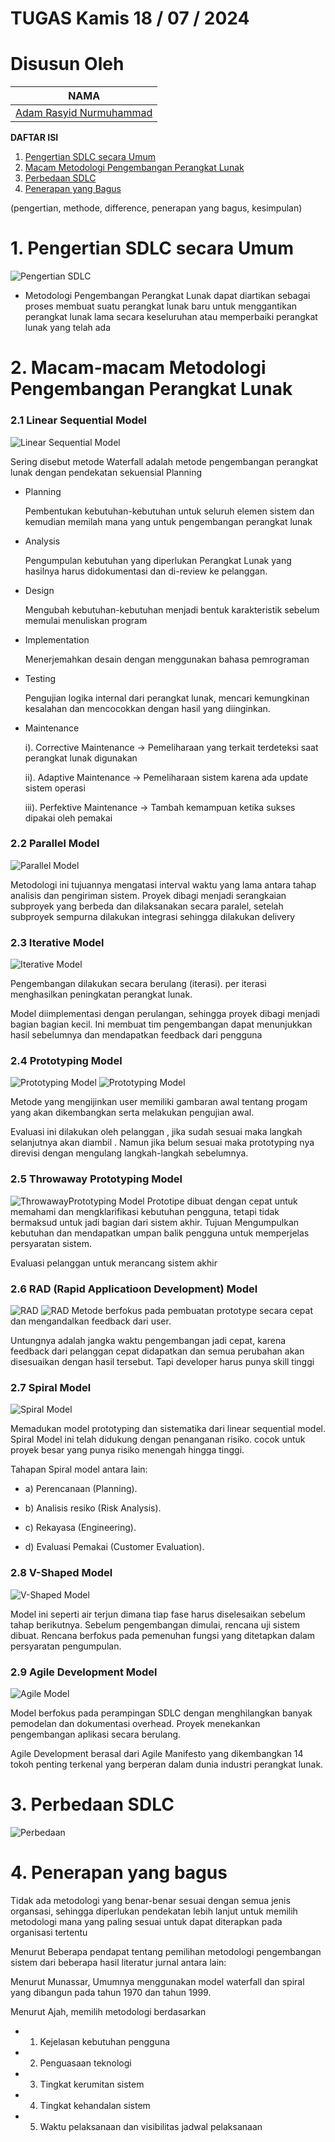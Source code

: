
# TUGAS Kamis 18 / 07 / 2024

# Disusun Oleh

| NAMA 
| ---- 
| [Adam Rasyid Nurmuhammad](https://github.com/adamrasyid01)| 

**DAFTAR ISI**

1. [Pengertian SDLC secara Umum](#1-pengertian)
2. [Macam Metodologi Pengembangan Perangkat Lunak](#2-macam-macam-metodologi-pengembangan-perangkat-lunak)
3. [Perbedaan SDLC](#3-perbedaan-sdlc)
4. [Penerapan yang Bagus](#4-penerapan-yang-bagus)




(pengertian, methode, difference, penerapan yang bagus, kesimpulan)


# 1. Pengertian SDLC secara Umum

![Pengertian SDLC](asset/0.9%20SDLC%20Secara%20umum.png)
* Metodologi Pengembangan Perangkat Lunak dapat 
diartikan sebagai proses membuat suatu perangkat lunak 
baru untuk menggantikan perangkat lunak lama secara 
keseluruhan atau memperbaiki perangkat lunak yang telah 
ada 

# 2. Macam-macam Metodologi Pengembangan Perangkat Lunak

### 2.1 Linear Sequential Model
![Linear Sequential Model](asset/1.Linear_Sequential.png)

Sering disebut metode Waterfall adalah metode pengembangan perangkat lunak dengan pendekatan sekuensial 
Planning

* Planning
  
  Pembentukan kebutuhan-kebutuhan untuk seluruh 
  elemen sistem dan kemudian memilah mana yang 
  untuk pengembangan perangkat lunak

* Analysis

  Pengumpulan kebutuhan yang diperlukan Perangkat Lunak yang hasilnya harus didokumentasi dan di-review ke pelanggan.

* Design

  Mengubah kebutuhan-kebutuhan menjadi 
  bentuk karakteristik sebelum memulai menuliskan program

* Implementation

  Menerjemahkan desain dengan menggunakan bahasa pemrograman

* Testing

  Pengujian logika internal dari perangkat lunak, mencari kemungkinan kesalahan dan mencocokkan dengan hasil yang diinginkan.

* Maintenance

  i). Corrective Maintenance -> Pemeliharaan yang terkait  terdeteksi saat perangkat lunak digunakan 

  ii). Adaptive Maintenance -> Pemeliharaan sistem karena ada  update sistem operasi

  iii). Perfektive Maintenance -> Tambah kemampuan ketika sukses dipakai oleh pemakai

### 2.2 Parallel Model
![Parallel Model](asset/2.Parallel%20Model.png)

Metodologi ini tujuannya mengatasi interval waktu yang lama 
antara tahap analisis dan pengiriman sistem.
Proyek dibagi menjadi serangkaian subproyek yang berbeda dan dilaksanakan secara paralel, setelah subproyek sempurna dilakukan integrasi sehingga dilakukan delivery 


### 2.3 Iterative Model
![Iterative Model](asset/3.Iterative%20Model.png)

Pengembangan dilakukan secara berulang (iterasi). per iterasi menghasilkan peningkatan perangkat lunak.

Model diimplementasi dengan perulangan, sehingga proyek dibagi menjadi bagian bagian kecil. Ini membuat tim pengembangan dapat menunjukkan hasil sebelumnya dan mendapatkan feedback  dari pengguna 

### 2.4 Prototyping Model

![Prototyping Model](asset/4.Prototyping%20Model.png)
![Prototyping Model](asset/4.1%20Prototyping%20Model.png)

Metode yang mengijinkan user memiliki gambaran awal tentang progam yang akan dikembangkan serta melakukan pengujian awal.

Evaluasi ini dilakukan oleh pelanggan , jika sudah sesuai maka langkah selanjutnya akan diambil . Namun jika belum sesuai maka prototyping nya direvisi dengan mengulang langkah-langkah sebelumnya.

### 2.5 Throwaway Prototyping Model

![ThrowawayPrototyping Model](asset/5.ThrowAway%20Prototyping.jpg)
Prototipe dibuat dengan cepat untuk memahami dan mengklarifikasi kebutuhan pengguna, tetapi tidak bermaksud untuk jadi bagian dari sistem akhir.
Tujuan Mengumpulkan kebutuhan dan mendapatkan umpan balik pengguna untuk memperjelas persyaratan sistem.

Evaluasi pelanggan untuk merancang sistem akhir

### 2.6 RAD (Rapid Applicatioon Development) Model

![RAD](asset/6.Rapid%20Application%20Development.png)
![RAD](asset/6.1%20Rapid%20Application%20Development.png)
Metode berfokus pada pembuatan prototype secara cepat dan mengandalkan feedback dari user.

Untungnya adalah jangka waktu pengembangan jadi cepat, karena feedback dari pelanggan cepat didapatkan dan semua perubahan akan disesuaikan dengan hasil tersebut. Tapi developer harus punya skill tinggi

### 2.7 Spiral Model
![Spiral Model](asset/7.Spiral%20Model.png)

Memadukan model prototyping dan sistematika dari linear sequential model. Spiral Model ini telah didukung dengan penanganan risiko.
cocok untuk proyek besar yang punya risiko menengah hingga tinggi.

Tahapan Spiral model antara lain: 

* a) Perencanaan (Planning).

* b) Analisis resiko (Risk Analysis).

* c) Rekayasa (Engineering). 

* d) Evaluasi Pemakai (Customer Evaluation).

### 2.8 V-Shaped Model
![V-Shaped Model](asset/8.V-shaped%20Model.jpg)

Model ini seperti air terjun dimana tiap fase harus diselesaikan sebelum tahap berikutnya. Sebelum pengembangan dimulai, rencana uji sistem dibuat. Rencana berfokus pada pemenuhan fungsi yang ditetapkan dalam persyaratan pengumpulan.

### 2.9 Agile Development Model
![Agile Model](asset/9.Agile.jpg)

Model berfokus pada perampingan SDLC dengan menghilangkan banyak pemodelan dan dokumentasi overhead. Proyek menekankan pengembangan aplikasi secara berulang.

Agile Development berasal dari Agile Manifesto yang dikembangkan 14 tokoh penting terkenal yang berperan dalam dunia industri perangkat lunak.

# 3. Perbedaan SDLC

![Perbedaan](asset/10.%20Perbedaaan.png)


# 4. Penerapan yang bagus


Tidak ada metodologi yang benar-benar sesuai dengan 
semua jenis organsasi, sehingga diperlukan pendekatan 
lebih lanjut untuk memilih metodologi mana yang paling 
sesuai untuk dapat diterapkan pada organisasi tertentu

Menurut Beberapa pendapat tentang pemilihan metodologi 
pengembangan sistem dari beberapa hasil literatur jurnal antara lain:

Menurut Munassar, Umumnya menggunakan model 
waterfall dan spiral yang dibangun pada tahun 1970 dan 
tahun 1999.

Menurut Ajah, memilih metodologi berdasarkan

* 1. Kejelasan kebutuhan pengguna

* 2. Penguasaan teknologi

* 3. Tingkat kerumitan sistem 

* 4. Tingkat kehandalan sistem 

* 5. Waktu pelaksanaan dan visibilitas jadwal pelaksanaan 
